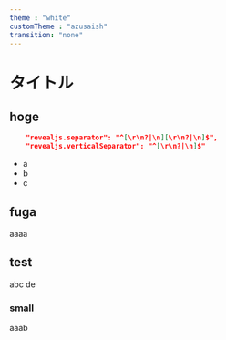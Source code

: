 ```yaml
---
theme : "white"
customTheme : "azusaish"
transition: "none"
---
```

# タイトル



## hoge

```json
	"revealjs.separator": "^[\r\n?|\n][\r\n?|\n]$",
	"revealjs.verticalSeparator": "^[\r\n?|\n]$"
```

- a
- b
- c


## fuga
aaaa



## test

abc
de


### small

aaab